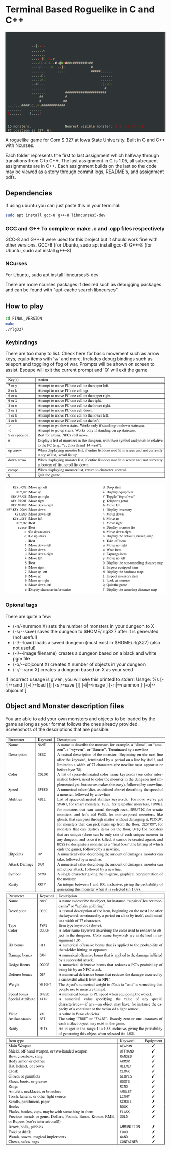 # Terminal Based Roguelike in C and C++

![gameplay screenshot](./screenshots/gameplay.png)

A roguelike game for Com S 327 at Iowa State University. Built in C and C++ with Ncurses.

Each folder represents the first to last assignment which halfway through transitions from C to C++. The last assignment in C is 1.05, all subequent assignments are in C++.
Each assignment builds on the last so the code may be viewed as a story through commit logs, README's, and assignment pdfs.

## Dependencies

If using ubuntu you can just paste this in your terminal:
```bash
sudo apt install gcc-8 g++-8 libncurses5-dev
```

### GCC and G++ To compile or make .c and .cpp files respectively

GCC-8 and G++-8 were used for this project but it should work fine with other versions.
GCC-8 (for Ubuntu, sudo apt install gcc-8)
G++-8 (for Ubuntu, sudo apt install g++-8)

### NCurses

For Ubuntu, sudo apt install libncurses5-dev

There are more ncurses packages if desired such as debugging packages and can be found with "apt-cache search libncurses".

## How to play

```bash
cd FINAL_VERSION
make
./rlg327
```

### Keybindings

There are too many to list. Check here for basic movement such as arrow keys, equip items with 'w' and more. Includes debug bindings such as teleport and toggling of fog of war. Prompts will be shown on screen to assist. Escape will exit the current prompt and 'Q' will exit the game.

![movement bindings screenshot](./screenshots/movement.png)

![complete keybindings screenshot](./screenshots/more_keybindings.png)

### Opional tags

There are quite a few:
 - (-n/-nummon X) sets the number of monsters in your dungeon to X
 - (-s/--save) saves the dungeon to $HOME/.rlg327 after it is generated (not useful)
 - (-l/--load) loads a saved dungeon (must exist in $HOME/.rlg327) (also not useful)
 - (-i/--image filename) creates a dungeon based on a black and white pgm file
 - (-o/--objcount X) creates X number of objects in your dungeon
 - (-r/--rand X) creates a dungeon based on X as your seed

If incorrect useage is given, you will see this printed to stderr:
Usage: %s [-r|--rand <seed>] [-l|--load [<file>]] [-s|--save [<file>]] [-i|--image <pgm file>] [-n|--nummon <count>] [-o|--objcount <oject count>]


## Object and Monster description files

You are able to add your own monsters and objects to be loaded by the game as long as your format follows the ones already provided.
Screenshots of the descriptions that are possible:

![monster description table](./screenshots/monster_desc_table.png)
![object description table](./screenshots/object_desc_table.png)
![possible objects](./screenshots/objects_screenshot.png)